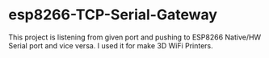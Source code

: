 # esp8266-TCP-Serial-Gateway
This project is listening from given port and pushing to ESP8266 Native/HW Serial port and vice versa. I used it for make 3D WiFi Printers.

